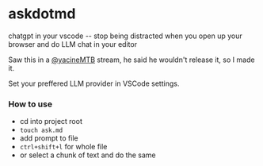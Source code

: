 # askdotmd
 chatgpt in your vscode -- stop being distracted when you open up your browser and do LLM chat in your editor

Saw this in a [@yacineMTB](https://twitter.com/yacineMTB) stream, he said he wouldn't release it, so I made it.

Set your preffered LLM provider in VSCode settings.

### How to use
- cd into project root
- `touch ask.md`
- add prompt to file
- `ctrl+shift+l` for whole file
- or select a chunk of text and do the same